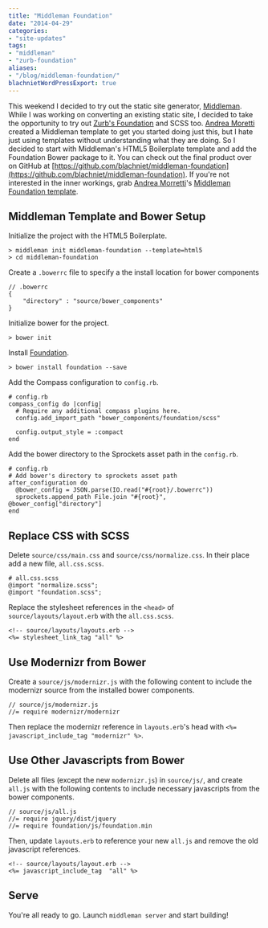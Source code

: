 ```yaml
---
title: "Middleman Foundation"
date: "2014-04-29"
categories:
- "site-updates"
tags:
- "middleman"
- "zurb-foundation"
aliases:
- "/blog/middleman-foundation/"
blachnietWordPressExport: true
---
```


This weekend I decided to try out the static site generator, [Middleman](http://middlemanapp.com/). While I was working on converting an existing static site, I decided to take the opportunity to try out [Zurb's Foundation](http://foundation.zurb.com/) and SCSS too. [Andrea Moretti](https://github.com/axyz) created a Middleman template to get you started doing just this, but I hate just using templates without understanding what they are doing. So I decided to start with Middleman's HTML5 Boilerplate template and add the Foundation Bower package to it. You can check out the final product over on GitHub at [https://github.com/blachniet/middleman-foundation](https://github.com/blachniet/middleman-foundation). If you're not interested in the inner workings, grab [Andrea Morretti](https://github.com/axyz)'s [Middleman Foundation template](https://github.com/axyz/middleman-zurb-foundation).

## Middleman Template and Bower Setup

Initialize the project with the HTML5 Boilerplate.

```
> middleman init middleman-foundation --template=html5
> cd middleman-foundation
```

Create a `.bowerrc` file to specify a the install location for bower components

```
// .bowerrc
{
    "directory" : "source/bower_components"
}
```

Initialize bower for the project.

```
> bower init
```

Install [Foundation](http://foundation.zurb.com).

```
> bower install foundation --save
```

Add the Compass configuration to `config.rb`.

```
# config.rb
compass_config do |config|
  # Require any additional compass plugins here.
  config.add_import_path "bower_components/foundation/scss"

  config.output_style = :compact
end
```

Add the bower directory to the Sprockets asset path in the `config.rb`.

```
# config.rb
# Add bower's directory to sprockets asset path
after_configuration do
  @bower_config = JSON.parse(IO.read("#{root}/.bowerrc"))
  sprockets.append_path File.join "#{root}", @bower_config["directory"]
end
```

## Replace CSS with SCSS

Delete `source/css/main.css` and `source/css/normalize.css`. In their place add a new file, `all.css.scss`.

```
# all.css.scss
@import "normalize.scss";
@import "foundation.scss";
```

Replace the stylesheet references in the `<head>` of `source/layouts/layout.erb` with the `all.css.scss`.

```
<!-- source/layouts/layouts.erb -->
<%= stylesheet_link_tag "all" %>
```

## Use Modernizr from Bower

Create a `source/js/modernizr.js` with the following content to include the modernizr source from the installed bower components.

```
// source/js/modernizr.js
//= require modernizr/modernizr
```

Then replace the modernizr reference in `layouts.erb`'s head with `<%= javascript_include_tag "modernizr" %>`.

## Use Other Javascripts from Bower

Delete all files (except the new `modernizr.js`) in `source/js/`, and create `all.js` with the following contents to include necessary javascripts from the bower components.

```
// source/js/all.js
//= require jquery/dist/jquery
//= require foundation/js/foundation.min
```

Then, update `layouts.erb` to reference your new `all.js` and remove the old javascript references.

```
<!-- source/layouts/layout.erb -->
<%= javascript_include_tag  "all" %>
```

## Serve

You're all ready to go. Launch `middleman server` and start building!
